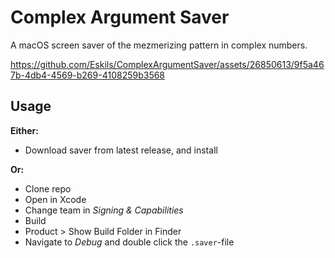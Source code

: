   # Complex Argument Saver

  A macOS screen saver of the mezmerizing pattern in complex numbers.

https://github.com/Eskils/ComplexArgumentSaver/assets/26850613/9f5a467b-4db4-4569-b269-4108259b3568

## Usage

**Either:**
  - Download saver from latest release, and install

**Or:**

  - Clone repo
  - Open in Xcode
  - Change team in *Signing & Capabilities*
  - Build
  - Product > Show Build Folder in Finder
  - Navigate to *Debug* and double click the `.saver`-file

